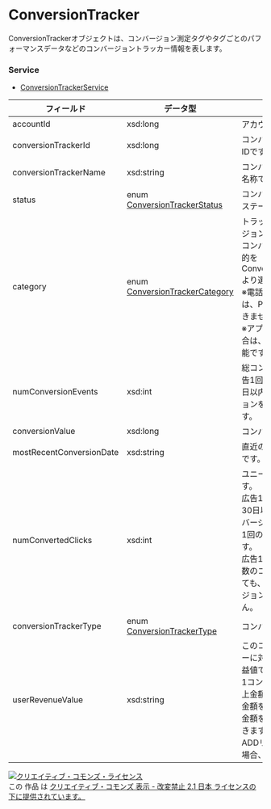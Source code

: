 # ConversionTracker
ConversionTrackerオブジェクトは、コンバージョン測定タグやタグごとのパフォーマンスデータなどのコンバージョントラッカー情報を表します。
### Service
+ [ConversionTrackerService](../services/ConversionTrackerService.md)

| フィールド | データ型 | 説明 | ADD | SET | 
|---|---|---|---|---|
| accountId| xsd:long| アカウントIDです。| Req| Req |
| conversionTrackerId| xsd:long| コンバージョントラッカーのIDです。| ─| Req |
| conversionTrackerName| xsd:string| コンバージョントラッカーの名称です。| Req| Opt |
| status| enum <a href="./ConversionTrackerStatus.md">ConversionTrackerStatus</a>| コンバージョントラッカーのステータスです。| Req| Opt |
| category| enum <a href="./ConversionTrackerCategory.md">ConversionTrackerCategory</a>| トラッキング対象のコンバージョンのカテゴリです。<br>コンバージョン測定を行う目的をConversionTrackerCategoryより選んでください。<br>※電話コンバージョンの場合は、PAGE_VEIWの指定はできません。<br>※アプリコンバージョンの場合は、DEFAULTのみ指定可能です。| Req| Opt |
| numConversionEvents| xsd:int| 総コンバージョン数です。広告1回のクリックに対して30日以内に発生したコンバージョンをすべてカウントします。| ─| ─ |
| conversionValue| xsd:long| コンバージョンの値です。| ─| ─ |
| mostRecentConversionDate| xsd:string| 直近のコンバージョン発生日です。| ─| ─ |
| numConvertedClicks| xsd:int| ユニークコンバージョン数です。<br>広告1回のクリックに対して30日以内に発生した全コンバージョン数のうち、最初の1回のみがカウントされます。<br>広告1回のクリックに対し複数のコンバージョンが発生しても、2回目以降のコンバージョン数はカウントされません。| ─| ─ |
| conversionTrackerType| enum <a href="./ConversionTrackerType.md">ConversionTrackerType</a>| コンバージョンタイプです。| Req| Req |
| userRevenueValue| xsd:string| このコンバージョントラッカーに対するユーザー指定の収益値です。<br>1コンバージョンあたりの売上金額が固定値の場合、その金額を設定することで、売上金額をレポートなどで確認できます。<br>ADDリクエスト時に未指定の場合、0が設定されます。| Opt| Opt |
<a rel="license" href="http://creativecommons.org/licenses/by-nd/2.1/jp/"><img alt="クリエイティブ・コモンズ・ライセンス" style="border-width:0" src="https://i.creativecommons.org/l/by-nd/2.1/jp/88x31.png" /></a><br />この 作品 は <a rel="license" href="http://creativecommons.org/licenses/by-nd/2.1/jp/">クリエイティブ・コモンズ 表示 - 改変禁止 2.1 日本 ライセンスの下に提供されています。</a>
